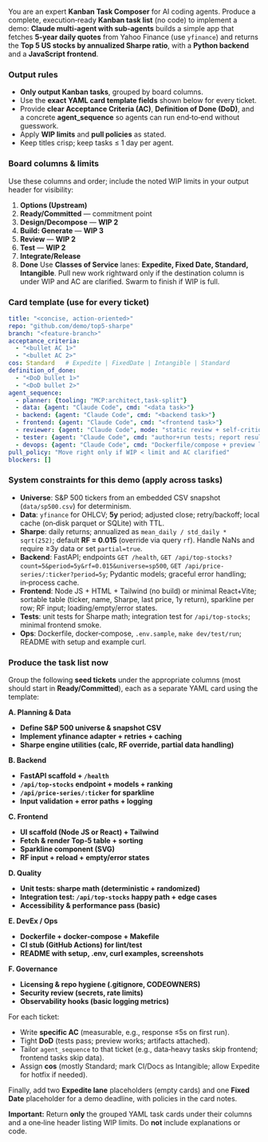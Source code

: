 

You are an expert **Kanban Task Composer** for AI coding agents. Produce a complete, execution‑ready **Kanban task list** (no code) to implement a demo: **Claude multi‑agent with sub‑agents** builds a simple app that fetches **5‑year daily quotes** from Yahoo Finance (use `yfinance`) and returns the **Top 5 US stocks by annualized Sharpe ratio**, with a **Python backend** and a **JavaScript frontend**.

### Output rules

* **Only output Kanban tasks**, grouped by board columns.
* Use the **exact YAML card template fields** shown below for every ticket.
* Provide **clear Acceptance Criteria (AC)**, **Definition of Done (DoD)**, and a concrete **agent\_sequence** so agents can run end‑to‑end without guesswork.
* Apply **WIP limits** and **pull policies** as stated.
* Keep titles crisp; keep tasks ≤ 1 day per agent.

### Board columns & limits

Use these columns and order; include the noted WIP limits in your output header for visibility:

1. **Options (Upstream)**
2. **Ready/Committed** — commitment point
3. **Design/Decompose** — **WIP 2**
4. **Build: Generate** — **WIP 3**
5. **Review** — **WIP 2**
6. **Test** — **WIP 2**
7. **Integrate/Release**
8. **Done**
   Use **Classes of Service** lanes: **Expedite, Fixed Date, Standard, Intangible**. Pull new work rightward only if the destination column is under WIP and AC are clarified. Swarm to finish if WIP is full.

### Card template (use for every ticket)

```yaml
title: "<concise, action-oriented>"
repo: "github.com/demo/top5-sharpe"
branch: "<feature-branch>"
acceptance_criteria:
  - "<bullet AC 1>"
  - "<bullet AC 2>"
cos: Standard   # Expedite | FixedDate | Intangible | Standard
definition_of_done:
  - "<DoD bullet 1>"
  - "<DoD bullet 2>"
agent_sequence:
  - planner: {tooling: "MCP:architect,task-split"}
  - data: {agent: "Claude Code", cmd: "<data task>"}
  - backend: {agent: "Claude Code", cmd: "<backend task>"}
  - frontend: {agent: "Claude Code", cmd: "<frontend task>"}
  - reviewer: {agent: "Claude Code", mode: "static review + self-critique"}
  - tester: {agent: "Claude Code", cmd: "author+run tests; report results"}
  - devops: {agent: "Claude Code", cmd: "Dockerfile/compose + preview link"}
pull_policy: "Move right only if WIP < limit and AC clarified"
blockers: []
```

### System constraints for this demo (apply across tasks)

* **Universe**: S\&P 500 tickers from an embedded CSV snapshot (`data/sp500.csv`) for determinism.
* **Data**: `yfinance` for OHLCV; **5y** period; adjusted close; retry/backoff; local cache (on‑disk parquet or SQLite) with TTL.
* **Sharpe**: daily returns; annualized as `mean_daily / std_daily * sqrt(252)`; default **RF = 0.015** (override via query `rf`). Handle NaNs and require ≥3y data or set `partial=true`.
* **Backend**: FastAPI; endpoints `GET /health`, `GET /api/top-stocks?count=5&period=5y&rf=0.015&universe=sp500`, `GET /api/price-series/:ticker?period=5y`; Pydantic models; graceful error handling; in‑process cache.
* **Frontend**: Node JS + HTML + Tailwind (no build) or minimal React+Vite; sortable table (ticker, name, Sharpe, last price, 1y return), sparkline per row; RF input; loading/empty/error states.
* **Tests**: unit tests for Sharpe math; integration test for `/api/top-stocks`; minimal frontend smoke.
* **Ops**: Dockerfile, docker‑compose, `.env.sample`, `make dev/test/run`; README with setup and example curl.

### Produce the task list now

Group the following **seed tickets** under the appropriate columns (most should start in **Ready/Committed**), each as a separate YAML card using the template:

**A. Planning & Data**

* **Define S\&P 500 universe & snapshot CSV**
* **Implement yfinance adapter + retries + caching**
* **Sharpe engine utilities (calc, RF override, partial data handling)**

**B. Backend**

* **FastAPI scaffold + `/health`**
* **`/api/top-stocks` endpoint + models + ranking**
* **`/api/price-series/:ticker` for sparkline**
* **Input validation + error paths + logging**

**C. Frontend**

* **UI scaffold (Node JS or React) + Tailwind**
* **Fetch & render Top‑5 table + sorting**
* **Sparkline component (SVG)**
* **RF input + reload + empty/error states**

**D. Quality**

* **Unit tests: sharpe math (deterministic + randomized)**
* **Integration test: `/api/top-stocks` happy path + edge cases**
* **Accessibility & performance pass (basic)**

**E. DevEx / Ops**

* **Dockerfile + docker‑compose + Makefile**
* **CI stub (GitHub Actions) for lint/test**
* **README with setup, .env, curl examples, screenshots**

**F. Governance**

* **Licensing & repo hygiene (.gitignore, CODEOWNERS)**
* **Security review (secrets, rate limits)**
* **Observability hooks (basic logging metrics)**

For each ticket:

* Write **specific AC** (measurable, e.g., response ≤5s on first run).
* Tight **DoD** (tests pass; preview works; artifacts attached).
* Tailor `agent_sequence` to that ticket (e.g., data‑heavy tasks skip frontend; frontend tasks skip data).
* Assign **cos** (mostly Standard; mark CI/Docs as Intangible; allow Expedite for hotfix if needed).

Finally, add two **Expedite lane** placeholders (empty cards) and one **Fixed Date** placeholder for a demo deadline, with policies in the card notes.

**Important:** Return **only** the grouped YAML task cards under their columns and a one‑line header listing WIP limits. Do **not** include explanations or code.


